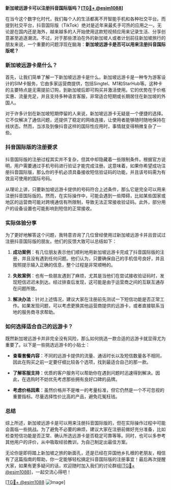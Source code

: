 **新加坡远游卡可以注册抖音国际版吗？[[TG💪+ @esim1088](https://t.me/s/esim1088)]**

在当今这个数字化时代，我们每个人的生活都离不开智能手机和各种社交平台。而提到社交平台，抖音国际版（TikTok）绝对是近年来最炙手可热的应用之一。无论是在国内还是海外，越来越多的人开始使用这款短视频应用来记录生活、分享创意甚至追逐潮流。不过，对于那些漂泊在外的新加坡人或者计划前往新加坡旅行的朋友来说，一个重要的问题浮现在脑海：**新加坡远游卡是否可以用来注册抖音国际版呢？**

### 新加坡远游卡是什么？

首先，让我们简单了解一下新加坡远游卡是什么。新加坡远游卡是一种专为游客设计的SIM卡服务，它由多家运营商提供，包括Singtel、M1和StarHub等。这种卡的主要特点是无需提前订购，到新加坡后即可购买并激活使用。它的优势在于价格实惠、流量充足，并且支持多种语言客服，非常适合短期或长期居住在新加坡的外国人。

对于许多计划在新加坡短期停留的人来说，新加坡远游卡无疑是一个便捷的选择。它不仅解决了通信问题，还提供了稳定的网络连接，让使用者能够随时随地保持在线状态。然而，当涉及到像抖音这样的国际性应用时，事情就变得稍微复杂了一些。

### 抖音国际版的注册要求

抖音国际版的注册过程其实并不复杂，但其中却隐藏着一些限制条件。根据官方说明，用户需要通过手机号码进行验证才能完成注册。这意味着，如果你希望成功注册抖音国际版，那么你的手机必须具备接收短信验证码的功能，并且该号码需为有效且可使用的国际号码。

从理论上讲，只要新加坡远游卡提供的号码符合上述条件，那么它是完全可以用来注册抖音国际版的。然而，在实际操作中，可能会遇到一些障碍，比如某些国家或地区的运营商可能对跨境通信有所限制，导致无法正常接收验证码。此外，部分用户的设备设置也可能影响到短信的正常接收。

### 实际体验分享

为了更好地解答这个问题，我特意咨询了几位曾经使用过新加坡远游卡并且尝试过注册抖音国际版的朋友。他们的反馈大致可以总结如下：

1. **成功案例**：有几位朋友表示他们顺利地用新加坡远游卡完成了抖音国际版的注册，并且没有遇到任何问题。他们认为，只要确保自己的手机信号良好，并且按照提示输入正确的信息，整个过程是非常顺畅的。
   
2. **失败案例**：也有一些朋友遇到了麻烦，尤其是当他们在尝试接收验证码时，发现短信迟迟未到达。经过排查后发现，这可能是由于运营商之间的互联互通存在问题所致。

3. **解决办法**：针对上述情况，建议大家在注册前先测试一下短信功能是否正常工作。如果发现问题，可以考虑更换其他运营商提供的远游卡，或者直接联系当地的服务商寻求帮助。

### 如何选择适合自己的远游卡？

既然新加坡远游卡并非完全没有风险，那么如何挑选一款合适的远游卡就显得尤为重要了。以下是一些挑选远游卡的小贴士：

- **查看套餐内容**：不同的远游卡提供的流量、通话时长以及短信数量各不相同，因此在购买之前一定要仔细比较各个选项，找到最适合自己的那一款。
  
- **了解客服支持**：优质的客户服务可以帮助你在遇到问题时迅速得到解决。因此，在选购时不妨优先考虑那些拥有良好口碑的品牌。

- **考虑价格因素**：虽然价格并不是唯一的考量标准，但它仍然是一个不可忽视的重要指标。尽量选择性价比高的产品，避免花冤枉钱。

### 总结

综上所述，新加坡远游卡是可以用来注册抖音国际版的，但在实际操作过程中可能会面临一些挑战。为了避免不必要的麻烦，建议大家在注册前做好充分准备，比如检查短信功能是否正常、确认所选远游卡是否稳定可靠等等。同时，也可以多参考其他用户的评价，从中吸取经验教训，为自己制定出最佳方案。

无论你是即将踏上新加坡之旅的新面孔，还是已经在异国他乡扎根的老朋友，相信有了这篇指南的帮助，你一定能够轻松搞定抖音国际版的注册事宜！最后再次提醒大家，如果有更多疑问的话，欢迎随时加入我们的讨论群组[[TG💪+ @esim1088](https://t.me/s/esim1088)]，一起交流心得吧！

[[TG💪+ @esim1088](https://t.me/s/esim1088) ![Image](https://i.postimg.cc/4NQfJmqS/Snipaste-2025-05-13-00-14-12.png)]